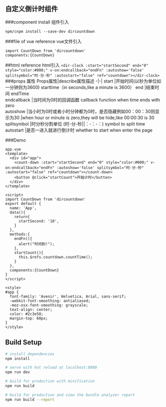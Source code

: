 ## 自定义倒计时组件

###component install 组件引入
```
npm/cnpm install --save-dev dircountdown
```
###file of vue reference vue文件引入
```
import CountDown from 'dircountdown'
components:{CountDown}
```
##html reference       html引入
 `<dir-clock :start="startSecond" end="0" style="color:#000;" v-on:endcallback="endFn" :autoshow='false' splitsymbol="时-分-秒" :autostart="false" ref="countdown"></dir-clock>`
###props 属性
Props属性|describe属性描述
-|-|
start        |开始时间(以秒为单位如一分钟则为3600) starttime（in seconds,like a minute is 3600）
end          |结束时间 endTime                                                                  
endcallback  |当时间为0时的回调函数   callback function when time ends with zero                 
autoshow     |当小时为0时或者小时分钟都为0时，是否隐藏例如00：00：30则显示为30
             |when hour or minute is zero,they will be hide,like 00:00:30 is 30                
splitsymbol  |时分秒分割单位 (时-分-秒||：-：-：)       symbol to split time                      
autostart    |是否一进入就进行倒计时     whether to start when enter the page                    

###Demo
```
app.vue
<template>
  <div id="app">
    <count-down :start="startSecond" end="0" style="color:#000;" v-on:endcallback="endFn" :autoshow='false' splitsymbol="时-分-秒" :autostart="false" ref="countdown"></count-down>
    <button @click="startCount">开始计时</button>
  </div>
</template>

<script>
import CountDown from 'dircountdown'
export default {
  name: 'App',
  data(){
    return{
      startSecond: '10',
    }
  },
  methods:{
    endFn(){
      alert("时间到!");
    },
    startCount(){
      this.$refs.countdown.countTime();
    }
  },
  components:{CountDown}
}
</script>

<style>
#app {
  font-family: 'Avenir', Helvetica, Arial, sans-serif;
  -webkit-font-smoothing: antialiased;
  -moz-osx-font-smoothing: grayscale;
  text-align: center;
  color: #2c3e50;
  margin-top: 60px;
}
</style>
```
## Build Setup

``` bash
# install dependencies
npm install

# serve with hot reload at localhost:8080
npm run dev

# build for production with minification
npm run build

# build for production and view the bundle analyzer report
npm run build --report
```


